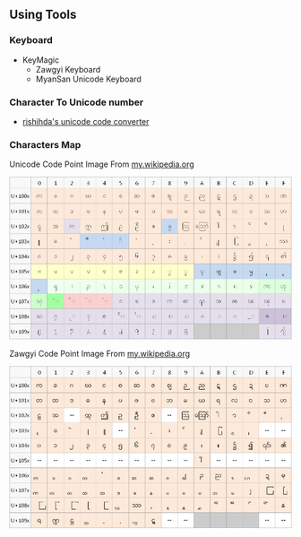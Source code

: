 ## Using Tools

### Keyboard

- KeyMagic
	- Zawgyi Keyboard
	- MyanSan Unicode Keyboard

### Character To Unicode number

- [rishihda's unicode code converter](https://r12a.github.io)

### Characters Map

Unicode Code Point Image From [my.wikipedia.org](http://my.wikipedia.org/wiki/File:Unicode_character_map_(color).png)

![unicode_map](Unicode_character_map_(color).png)

Zawgyi Code Point Image From [my.wikipedia.org](http://my.wikipedia.org/wiki/File:Zawgyi_character_map_(color).png)

![zawgyi_map](Zawgyi_character_map_(color).png)
